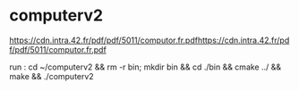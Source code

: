 # computerv2

https://cdn.intra.42.fr/pdf/pdf/5011/computor.fr.pdfhttps://cdn.intra.42.fr/pdf/pdf/5011/computor.fr.pdf

run : cd ~/computerv2 && rm -r bin; mkdir bin && cd ./bin &&  cmake ../ &&  make  && ./computerv2
